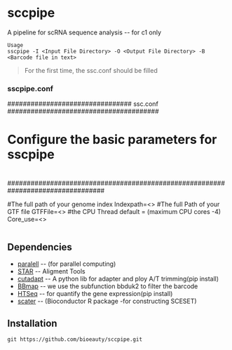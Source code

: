 # sccpipe
A pipeline for scRNA sequence analysis -- for c1 only 

```shell
Usage
sscpipe -I <Input File Directory> -O <Output File Directory> -B <Barcode file in text>
```
> For the first time, the ssc.conf should be filled 

### sscpipe.conf
################################ ssc.conf #######################################
#																				                                        #
#	 			      Configure the basic parameters for sscpipe					            	#
#																				                                        #
#################################################################################

#The full path of your genome index
Indexpath=<>
#The full Path of your GTF file 
GTFFile=<>
#the CPU Thread  default = (maximum CPU cores -4)
Core_use=<>
```

```
## Dependencies
* [paralell](https://www.gnu.org/software/parallel/) -- (for parallel computing)
* [STAR](https://github.com/alexdobin/STAR)    -- Aligment Tools 
* [cutadapt](http://cutadapt.readthedocs.io/en/stable/guide.html) -- A python lib for adapter and ploy A/T trimming(pip install)
* [BBmap](https://sourceforge.net/projects/bbmap/)    -- we use the subfunction bbduk2 to filter the barcode
* [HTSeq](http://www-huber.embl.de/users/anders/HTSeq/doc/overview.html)    -- for quantify the gene expression(pip install)
* [scater](http://bioconductor.org/packages/release/bioc/html/scater.html)   -- (Bioconductor R package -for constructing SCESET)

## Installation
```shell
git https://github.com/bioeauty/sccpipe.git
```
